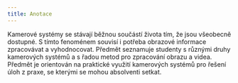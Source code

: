 ```yaml
---
title: Anotace
---
```


Kamerové systémy se stávají běžnou součástí života tím, že jsou všeobecně dostupné. S tímto fenoménem souvisí i potřeba obrazové informace zpracovávat a vyhodnocovat. Předmět seznamuje studenty s různými druhy kamerových systémů a s řadou metod pro zpracování obrazu a videa. Předmět je orientován na praktické využití kamerových systémů pro řešení úloh z praxe, se kterými se mohou absolventi setkat.